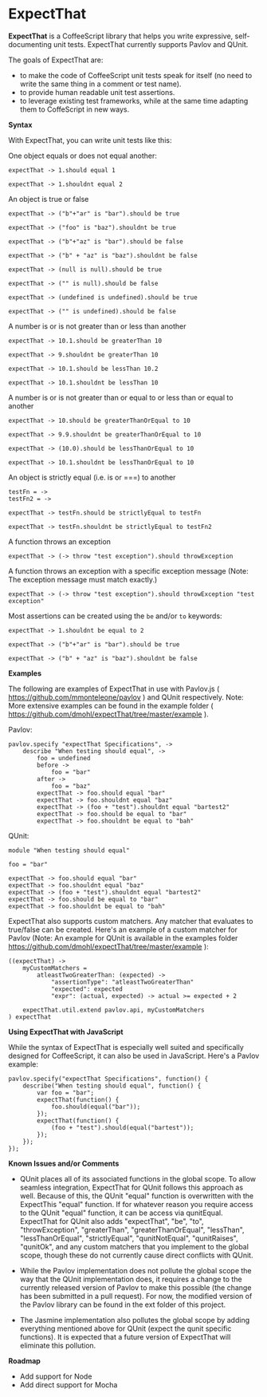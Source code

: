 ExpectThat
=======

**ExpectThat** is a CoffeeScript library that helps you write expressive, self-documenting unit tests.
ExpectThat currently supports Pavlov and QUnit.

The goals of ExpectThat are:

* to make the code of CoffeeScript unit tests speak for itself (no need to write the same thing in a comment or test name).
* to provide human readable unit test assertions.
* to leverage existing test frameworks, while at the same time adapting them to CoffeScript in new ways.

**Syntax**

With ExpectThat, you can write unit tests like this:

One object equals or does not equal another:

    expectThat -> 1.should equal 1

    expectThat -> 1.shouldnt equal 2

An object is true or false

    expectThat -> ("b"+"ar" is "bar").should be true

    expectThat -> ("foo" is "baz").shouldnt be true

    expectThat -> ("b"+"az" is "bar").should be false

    expectThat -> ("b" + "az" is "baz").shouldnt be false

    expectThat -> (null is null).should be true

    expectThat -> ("" is null).should be false

    expectThat -> (undefined is undefined).should be true

    expectThat -> ("" is undefined).should be false

A number is or is not greater than or less than another

    expectThat -> 10.1.should be greaterThan 10

    expectThat -> 9.shouldnt be greaterThan 10

    expectThat -> 10.1.should be lessThan 10.2

    expectThat -> 10.1.shouldnt be lessThan 10

A number is or is not greater than or equal to or less than or equal to another

    expectThat -> 10.should be greaterThanOrEqual to 10

    expectThat -> 9.9.shouldnt be greaterThanOrEqual to 10

    expectThat -> (10.0).should be lessThanOrEqual to 10

    expectThat -> 10.1.shouldnt be lessThanOrEqual to 10

An object is strictly equal (i.e. is or ===) to another

    testFn = ->
    testFn2 = ->

    expectThat -> testFn.should be strictlyEqual to testFn

    expectThat -> testFn.shouldnt be strictlyEqual to testFn2

A function throws an exception

    expectThat -> (-> throw "test exception").should throwException

A function throws an exception with a specific exception message (Note: The exception message must match exactly.)

    expectThat -> (-> throw "test exception").should throwException "test exception"

Most assertions can be created using the `be` and/or `to` keywords:

    expectThat -> 1.shouldnt be equal to 2

    expectThat -> ("b"+"ar" is "bar").should be true

    expectThat -> ("b" + "az" is "baz").shouldnt be false

**Examples**

The following are examples of ExpectThat in use with Pavlov.js ( https://github.com/mmonteleone/pavlov ) and QUnit respectively.
Note: More extensive examples can be found in the example folder ( https://github.com/dmohl/expectThat/tree/master/example ).

Pavlov:

    pavlov.specify "expectThat Specifications", ->
        describe "When testing should equal", ->
            foo = undefined
            before ->
                foo = "bar"
            after ->
                foo = "baz"
            expectThat -> foo.should equal "bar"
            expectThat -> foo.shouldnt equal "baz"
            expectThat -> (foo + "test").shouldnt equal "bartest2"
            expectThat -> foo.should be equal to "bar"
            expectThat -> foo.shouldnt be equal to "bah"

QUnit:

    module "When testing should equal"

    foo = "bar"

    expectThat -> foo.should equal "bar"
    expectThat -> foo.shouldnt equal "baz"
    expectThat -> (foo + "test").shouldnt equal "bartest2"
    expectThat -> foo.should be equal to "bar"
    expectThat -> foo.shouldnt be equal to "bah"

ExpectThat also supports custom matchers. Any matcher that evaluates to true/false can be created. Here's an example of
a custom matcher for Pavlov (Note: An example for QUnit is available in the examples folder https://github.com/dmohl/expectThat/tree/master/example ):

    ((expectThat) ->
        myCustomMatchers =
            atleastTwoGreaterThan: (expected) ->
                "assertionType": "atleastTwoGreaterThan"
                "expected": expected
                "expr": (actual, expected) -> actual >= expected + 2

        expectThat.util.extend pavlov.api, myCustomMatchers
    ) expectThat

**Using ExpectThat with JavaScript**

While the syntax of ExpectThat is especially well suited and specifically designed for CoffeeScript, it can also be used
in JavaScript. Here's a Pavlov example:

    pavlov.specify("expectThat Specifications", function() {
        describe("When testing should equal", function() {
            var foo = "bar";
            expectThat(function() {
                foo.should(equal("bar"));
            });
            expectThat(function() {
                (foo + "test").should(equal("bartest"));
            });
        });
    });

**Known Issues and/or Comments**

* QUnit places all of its associated functions in the global scope. To allow seamless integration, ExpectThat for QUnit
follows this approach as well. Because of this, the QUnit "equal" function is overwritten with the ExpectThis "equal" function.
If for whatever reason you require access to the QUnit "equal" function, it can be access via qunitEqual. ExpectThat for
QUnit also adds "expectThat", "be", "to", "throwException", "greaterThan", "greaterThanOrEqual", "lessThan",
"lessThanOrEqual", "strictlyEqual", "qunitNotEqual", "qunitRaises", "qunitOk", and any custom matchers that you implement
to the global scope, though these do not currently cause direct conflicts with QUnit.

* While the Pavlov implementation does not pollute the global scope the way that the QUnit implementation does, it requires
a change to the currently released version of Pavlov to make this possible (the change has been submitted in a pull request).
For now, the modified version of the Pavlov library can be found in the ext folder of this project.

* The Jasmine implementation also pollutes the global scope by adding everything mentioned above for QUnit (expect the
qunit specific functions). It is expected that a future version of ExpectThat will eliminate this pollution.

**Roadmap**

* Add support for Node
* Add direct support for Mocha